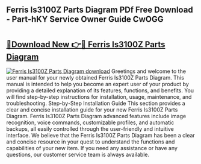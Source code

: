 ## Ferris Is3100Z Parts Diagram PDf Free Download - Part-hKY Service Owner Guide CwOGG

# <h2><a href="http://dfsv4h.blite.top/?on=Ferris+Is3100Z+Parts+Diagram">🔗Download New 👉🔴 Ferris Is3100Z Parts Diagram</a></h2>

[![Ferris Is3100Z Parts Diagram download](https://i.imgur.com/lujVjoI.png)](http://dfsv4h.blite.top/?on=Ferris+Is3100Z+Parts+Diagram)
Greetings and welcome to the user manual for your newly obtained Ferris Is3100Z Parts Diagram. This manual is intended to help you become an expert user of your product by providing a detailed explanation of its features, functions, and benefits. You will find step-by-step instructions for installation, usage, maintenance, and troubleshooting. Step-by-Step Installation Guide This section provides a clear and concise installation guide for your new Ferris Is3100Z Parts Diagram. Ferris Is3100Z Parts Diagram advanced features include image recognition, voice commands, customizable profiles, and automatic backups, all easily controlled through the user-friendly and intuitive interface. We believe that the Ferris Is3100Z Parts Diagram has been a clear and concise resource in your quest to understand the functions and capabilities of your new item. If you need any assistance or have any questions, our customer service team is always available.
